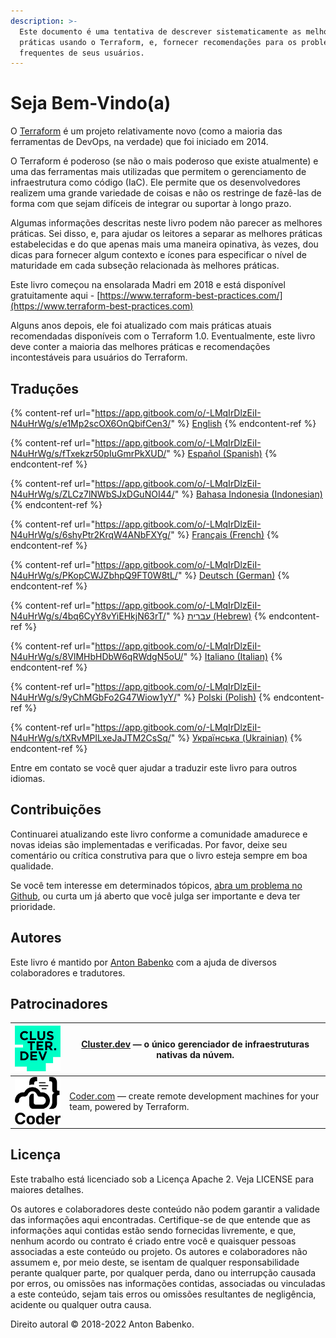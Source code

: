 ```yaml
---
description: >-
  Este documento é uma tentativa de descrever sistematicamente as melhores
  práticas usando o Terraform, e, fornecer recomendações para os problemas mais
  frequentes de seus usuários.
---
```


# Seja Bem-Vindo(a)

O [Terraform](https://www.terraform.io) é um projeto relativamente novo (como a maioria das ferramentas de DevOps, na verdade) que foi iniciado em 2014.

O Terraform é poderoso (se não o mais poderoso que existe atualmente) e uma das ferramentas mais utilizadas que permitem o gerenciamento de infraestrutura como código (IaC). Ele permite que os desenvolvedores realizem uma grande variedade de coisas e não os restringe de fazê-las de forma com que sejam difíceis de integrar ou suportar à longo prazo.

Algumas informações descritas neste livro podem não parecer as melhores práticas. Sei disso, e, para ajudar os leitores a separar as melhores práticas estabelecidas e do que apenas mais uma maneira opinativa, às vezes, dou dicas para fornecer algum contexto e ícones para especificar o nível de maturidade em cada subseção relacionada às melhores práticas.

Este livro começou na ensolarada Madri em 2018 e está disponível gratuitamente aqui - [https://www.terraform-best-practices.com/](https://www.terraform-best-practices.com)

Alguns anos depois, ele foi atualizado com mais práticas atuais recomendadas disponíveis com o Terraform 1.0. Eventualmente, este livro deve conter a maioria das melhores práticas e recomendações incontestáveis para usuários do Terraform.

## Traduções

{% content-ref url="https://app.gitbook.com/o/-LMqIrDlzEiI-N4uHrWg/s/e1Mp2scOX6OnQbifCen3/" %}
[English](https://app.gitbook.com/o/-LMqIrDlzEiI-N4uHrWg/s/e1Mp2scOX6OnQbifCen3/)
{% endcontent-ref %}

{% content-ref url="https://app.gitbook.com/o/-LMqIrDlzEiI-N4uHrWg/s/fTxekzr50pIuGmrPkXUD/" %}
[Español (Spanish)](https://app.gitbook.com/o/-LMqIrDlzEiI-N4uHrWg/s/fTxekzr50pIuGmrPkXUD/)
{% endcontent-ref %}

{% content-ref url="https://app.gitbook.com/o/-LMqIrDlzEiI-N4uHrWg/s/ZLCz7lNWbSJxDGuNOI44/" %}
[Bahasa Indonesia (Indonesian)](https://app.gitbook.com/o/-LMqIrDlzEiI-N4uHrWg/s/ZLCz7lNWbSJxDGuNOI44/)
{% endcontent-ref %}

{% content-ref url="https://app.gitbook.com/o/-LMqIrDlzEiI-N4uHrWg/s/6shyPtr2KrqW4ANbFXYg/" %}
[Français (French)](https://app.gitbook.com/o/-LMqIrDlzEiI-N4uHrWg/s/6shyPtr2KrqW4ANbFXYg/)
{% endcontent-ref %}

{% content-ref url="https://app.gitbook.com/o/-LMqIrDlzEiI-N4uHrWg/s/PKopCWJZbhpQ9FT0W8tL/" %}
[Deutsch (German)](https://app.gitbook.com/o/-LMqIrDlzEiI-N4uHrWg/s/PKopCWJZbhpQ9FT0W8tL/)
{% endcontent-ref %}

{% content-ref url="https://app.gitbook.com/o/-LMqIrDlzEiI-N4uHrWg/s/4bq6CyY8vYiEHkjN63rT/" %}
[עברית (Hebrew)](https://app.gitbook.com/o/-LMqIrDlzEiI-N4uHrWg/s/4bq6CyY8vYiEHkjN63rT/)
{% endcontent-ref %}

{% content-ref url="https://app.gitbook.com/o/-LMqIrDlzEiI-N4uHrWg/s/8VlMHbHDbW6qRWdgN5oU/" %}
[Italiano (Italian)](https://app.gitbook.com/o/-LMqIrDlzEiI-N4uHrWg/s/8VlMHbHDbW6qRWdgN5oU/)
{% endcontent-ref %}

{% content-ref url="https://app.gitbook.com/o/-LMqIrDlzEiI-N4uHrWg/s/9yChMGbFo2G47Wiow1yY/" %}
[Polski (Polish)](https://app.gitbook.com/o/-LMqIrDlzEiI-N4uHrWg/s/9yChMGbFo2G47Wiow1yY/)
{% endcontent-ref %}

{% content-ref url="https://app.gitbook.com/o/-LMqIrDlzEiI-N4uHrWg/s/tXRvMPILxeJaJTM2CsSq/" %}
[Українська (Ukrainian)](https://app.gitbook.com/o/-LMqIrDlzEiI-N4uHrWg/s/tXRvMPILxeJaJTM2CsSq/)
{% endcontent-ref %}

Entre em contato se você quer ajudar a traduzir este livro para outros idiomas.

## Contribuições

Continuarei atualizando este livro conforme a comunidade amadurece e novas ideias são implementadas e verificadas. Por favor, deixe seu comentário ou crítica construtiva para que o livro esteja sempre em boa qualidade.

Se você tem interesse em determinados tópicos, [abra um problema no Github](https://github.com/antonbabenko/terraform-best-practices/issues), ou curta um já aberto que você julga ser importante e deva ter prioridade.

## Autores

Este livro é mantido por [Anton Babenko](https://github.com/antonbabenko) com a ajuda de diversos colaboradores e tradutores.

## Patrocinadores

| [![](.gitbook/assets/cluster-dev-logo-site.png)](https://cluster.dev) | [Cluster.dev](http://cluster.dev) — o único gerenciador de infraestruturas nativas da núvem.             |
| --------------------------------------------------------------------- | -------------------------------------------------------------------------------------------------------- |
| [![](.gitbook/assets/coder-logo-for-sponsor.png)](http://coder.com/)  | [Coder.com](http://coder.com/) — create remote development machines for your team, powered by Terraform. |

## Licença

Este trabalho está licenciado sob a Licença Apache 2. Veja LICENSE para maiores detalhes.

Os autores e colaboradores deste conteúdo não podem garantir a validade das informações aqui encontradas. Certifique-se de que entende que as informações aqui contidas estão sendo fornecidas livremente, e que, nenhum acordo ou contrato é criado entre você e quaisquer pessoas associadas a este conteúdo ou projeto. Os autores e colaboradores não assumem e, por meio deste, se isentam de qualquer responsabilidade perante qualquer parte, por qualquer perda, dano ou interrupção causada por erros, ou omissões nas informações contidas, associadas ou vinculadas a este conteúdo, sejam tais erros ou omissões resultantes de negligência, acidente ou qualquer outra causa.

Direito autoral © 2018-2022 Anton Babenko.
